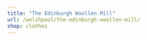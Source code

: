 ```yaml
---
title: "The Edinburgh Woollen Mill"
url: /welshpool/the-edinburgh-woollen-mill/
shop: clothes
---
```

